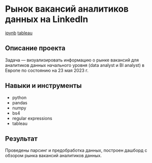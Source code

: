 # Рынок вакансий аналитиков данных на LinkedIn
[ipynb](https://github.com/mrmrzpn/portfolio/blob/27aace5f9dfdb1343940d364d707f1470a17c4a7/da_linkedin_jobs/data_analyst_linkedin.ipynb)
[tableau](https://public.tableau.com/app/profile/mrmrzpn/viz/DALinkedInJobs/DataAnalystLinkedInJobs)

## Описание проекта

Задача — визуализировать информацию о рынке вакансий для аналитиков данных начального уровня (data analyst и BI analyst) в Европе по состоянию на 23 мая 2023 г.

## Навыки и инструменты
- python
- pandas
- numpy
- bs4
- regular expressions
- tableau

## Результат
Проведены парсинг и предобработка данных, построен дашборд с обзором рынка вакансий аналитиков данных.
